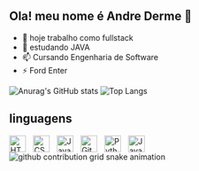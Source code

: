 ## Ola! meu nome é Andre Derme 👋



- 🔭 hoje trabalho como fullstack
- 💬 estudando JAVA
- 📫 Cursando Engenharia de Software
- ⚡ Ford Enter 

![Anurag's GitHub stats](https://github-readme-stats.vercel.app/api?username=AndreDERME&show_icons=true&bg&theme=dark#gh-dark-mode-only) ![Top Langs](https://github-readme-stats.vercel.app/api/top-langs/?username=AndreDERME&layout=compact&theme=dark#gh-dark-mode-only)


##  linguagens 
<div>
  <img 
    align="left" 
    alt="HTML"
    title="HTML" 
    width="30px" 
    style="padding-right: 10px;" 
    src="https://cdn.jsdelivr.net/gh/devicons/devicon@latest/icons/html5/html5-original.svg" 
/>
<img 
    align="left" 
    alt="CSS" 
    title="CSS"
    width="30px" 
    style="padding-right: 10px;" 
    src="https://cdn.jsdelivr.net/gh/devicons/devicon@latest/icons/css3/css3-original.svg" 
/>
<img 
    align="left" 
    alt="JavaScript" 
    title="JavaScript"
    width="30px" 
    style="padding-right: 10px;" 
    src="https://cdn.jsdelivr.net/gh/devicons/devicon@latest/icons/javascript/javascript-original.svg" 
/>

<img 
    align="left" 
    alt="Git" 
    title="Git"
    width="30px" 
    style="padding-right: 10px;" 
    src="https://cdn.jsdelivr.net/gh/devicons/devicon@latest/icons/git/git-original.svg" 
/>
<img 
    align="left" 
    alt="Python" 
    title="Python"
    width="30px" 
    style="padding-right: 10px;" 
    src="https://cdn.jsdelivr.net/gh/devicons/devicon@latest/icons/python/python-original.svg" 
/>

<img
align="left"
alt="Java"
title="Java"
width="30px"
style="padding-right: 10px;"
src="https://cdn.jsdelivr.net/gh/devicons/devicon@latest/icons/java/java-original.svg"
/>
</div>

<picture align="center">
  <source media="(prefers-color-scheme: dark)" srcset="https://raw.githubusercontent.com/AndreDERME/output/github-contribution-grid-snake-dark.svg">
  <source media="(prefers-color-scheme: light)" srcset="https://raw.githubusercontent.com/AndreDERMEoutput/github-contribution-grid-snake-dark.svg">
  <img align="center" alt="github contribution grid snake animation" src="https://raw.githubusercontent.com/AndreDERME/output/github-contribution-grid-snake.svg">
</picture>
